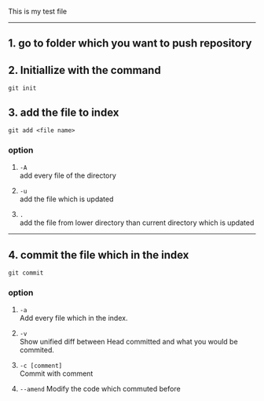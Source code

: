 This is my test file

***

## 1. go to folder which  you want to push repository

## 2. Initiallize with the command  
`git init`

## 3.  add the file to index
`git add <file name>`

### option
1. `-A`  
add every file of the directory

2. `-u`  
add the file which is updated

3. `.`  
add the file from lower directory than current directory which is updated

***

## 4. commit the file which in the index
`git commit `

### option   

1. `-a`  
Add every file which in the index. 
2. `-v`  
Show unified diff between Head committed and what you would be commited. 

3. `-c [comment]`  
Commit with comment

4. `--amend`
Modify the code which commuted before



